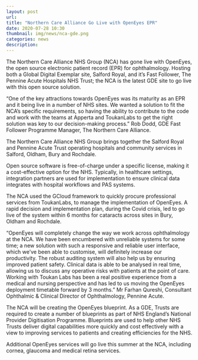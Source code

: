```yaml
---
layout: post
url: 
title: "Northern Care Alliance Go Live with OpenEyes EPR"
date: 2020-07-28 10:30
thumbnail: img/news/nca-gde.png
categories: news
description:
--- 
```


The Northern Care Alliance NHS Group (NCA) has gone live with OpenEyes, the open source electronic patient record (EPR) for ophthalmology.  Hosting both a Global Digital Exemplar site, Salford Royal, and it’s Fast Follower, The Pennine Acute Hospitals NHS Trust; the NCA is the latest GDE site to go live with this open source solution.

“One of the key attractions towards OpenEyes was its maturity as an EPR and it being live in a number of NHS sites. We wanted a solution to fit the NCA’s specific requirements, so having the ability to contribute to the code and work with the teams at Apperta and ToukanLabs to get the right solution was key to our decision-making process.” Rob Dodd, GDE Fast Follower Programme Manager, The Northern Care Alliance.

The Northern Care Alliance NHS Group brings together the Salford Royal and Pennine Acute Trust operating hospitals and community services in Salford, Oldham, Bury and Rochdale.

Open source software is free-of-charge under a specific license, making it a cost-effective option for the NHS.  Typically, in healthcare settings, integration partners are used for implementation to ensure clinical data integrates with hospital workflows and PAS systems.

The NCA used the GCloud framework to quickly procure professional services from ToukanLabs, to manage the implementation of OpenEyes. A rapid decision and implementation plan, during the Covid crisis, led to go live of the system within 6 months for cataracts across sites in Bury, Oldham and Rochdale.

“OpenEyes will completely change the way we work across ophthalmology at the NCA. We have been encumbered with unreliable systems for some time; a new solution with such a responsive and reliable user interface, which we’ve been able to customise, will definitely increase our productivity. The robust auditing system will also help us by ensuring improved patient safety. Clinical data is able to be analysed in real time, allowing us to discuss any operative risks with patients at the point of care.  Working with Toukan Labs has been a real positive experience from a medical and nursing perspective and has led to us moving the OpenEyes deployment timetable forward by 3 months.” Mr Farhan Qureshi, Consultant Ophthalmic & Clinical Director of Ophthalmology, Pennine Acute.

The NCA will be creating the OpenEyes blueprint. As a GDE, Trusts are required to create a number of blueprints as part of NHS England’s National Provider Digitisation Programme.  Blueprints are used to help other NHS Trusts deliver digital capabilities more quickly and cost effectively with a view to improving services to patients and creating efficiencies for the NHS.
 
Additional OpenEyes services will go live this summer at the NCA, including cornea, glaucoma and medical retina services.

